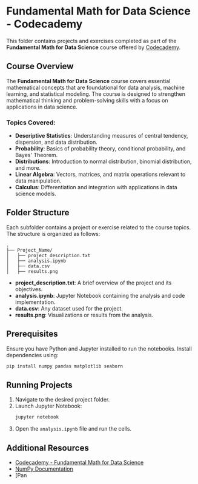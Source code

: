 # Fundamental Math for Data Science - Codecademy

This folder contains projects and exercises completed as part of the **Fundamental Math for Data Science** course offered by [Codecademy](https://www.codecademy.com/enrolled/paths/fundamental-math-for-data-science).

## Course Overview
The **Fundamental Math for Data Science** course covers essential mathematical concepts that are foundational for data analysis, machine learning, and statistical modeling. The course is designed to strengthen mathematical thinking and problem-solving skills with a focus on applications in data science.

### Topics Covered:
- **Descriptive Statistics**: Understanding measures of central tendency, dispersion, and data distribution.
- **Probability**: Basics of probability theory, conditional probability, and Bayes' Theorem.
- **Distributions**: Introduction to normal distribution, binomial distribution, and more.
- **Linear Algebra**: Vectors, matrices, and matrix operations relevant to data manipulation.
- **Calculus**: Differentiation and integration with applications in data science models.

## Folder Structure
Each subfolder contains a project or exercise related to the course topics. The structure is organized as follows:

```
.
├── Project_Name/
│   ├── project_description.txt
│   ├── analysis.ipynb
│   ├── data.csv
│   ├── results.png
```

- **project_description.txt**: A brief overview of the project and its objectives.
- **analysis.ipynb**: Jupyter Notebook containing the analysis and code implementation.
- **data.csv**: Any dataset used for the project.
- **results.png**: Visualizations or results from the analysis.

## Prerequisites
Ensure you have Python and Jupyter installed to run the notebooks. Install dependencies using:
```bash
pip install numpy pandas matplotlib seaborn
```

## Running Projects
1. Navigate to the desired project folder.
2. Launch Jupyter Notebook:
    ```bash
    jupyter notebook
    ```
3. Open the `analysis.ipynb` file and run the cells.

## Additional Resources
- [Codecademy - Fundamental Math for Data Science](https://www.codecademy.com/enrolled/paths/fundamental-math-for-data-science)
- [NumPy Documentation](https://numpy.org/doc/stable/)
- [Pan
